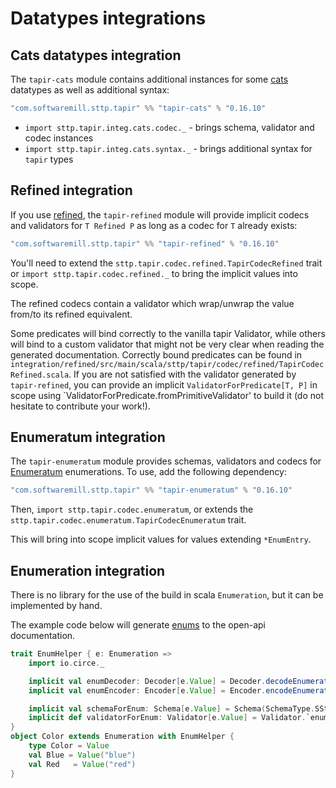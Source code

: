 # Datatypes integrations

## Cats datatypes integration

The `tapir-cats` module contains additional instances for some [cats](https://typelevel.org/cats/)
datatypes as well as additional syntax:

```scala
"com.softwaremill.sttp.tapir" %% "tapir-cats" % "0.16.10"
```

- `import sttp.tapir.integ.cats.codec._` - brings schema, validator and codec instances
- `import sttp.tapir.integ.cats.syntax._` - brings additional syntax for `tapir` types


## Refined integration

If you use [refined](https://github.com/fthomas/refined), the `tapir-refined` module will provide implicit codecs and
validators for `T Refined P` as long as a codec for `T` already exists:

```scala
"com.softwaremill.sttp.tapir" %% "tapir-refined" % "0.16.10"
```

You'll need to extend the `sttp.tapir.codec.refined.TapirCodecRefined`
trait or `import sttp.tapir.codec.refined._` to bring the implicit values into scope.

The refined codecs contain a validator which wrap/unwrap the value from/to its refined equivalent.

Some predicates will bind correctly to the vanilla tapir Validator, while others will bind to a custom validator that
might not be very clear when reading the generated documentation. Correctly bound predicates can be found in
`integration/refined/src/main/scala/sttp/tapir/codec/refined/TapirCodecRefined.scala`.
If you are not satisfied with the validator generated by `tapir-refined`, you can provide an implicit
`ValidatorForPredicate[T, P]` in scope using `ValidatorForPredicate.fromPrimitiveValidator' to build it (do not
hesitate to contribute your work!).

## Enumeratum integration

The `tapir-enumeratum` module provides schemas, validators and codecs for [Enumeratum](https://github.com/lloydmeta/enumeratum)
enumerations. To use, add the following dependency:

```scala
"com.softwaremill.sttp.tapir" %% "tapir-enumeratum" % "0.16.10"
```

Then, `import sttp.tapir.codec.enumeratum`, or extends the `sttp.tapir.codec.enumeratum.TapirCodecEnumeratum` trait.

This will bring into scope implicit values for values extending `*EnumEntry`.

## Enumeration integration

There is no library for the use of the build in scala `Enumeration`, but it can be implemented by hand.

The example code below will generate [enums](https://swagger.io/docs/specification/data-models/enums/) to the open-api documentation.

```scala
trait EnumHelper { e: Enumeration =>
    import io.circe._

    implicit val enumDecoder: Decoder[e.Value] = Decoder.decodeEnumeration(e)
    implicit val enumEncoder: Encoder[e.Value] = Encoder.encodeEnumeration(e)

    implicit val schemaForEnum: Schema[e.Value] = Schema(SchemaType.SString)
    implicit def validatorForEnum: Validator[e.Value] = Validator.`enum`(e.values.toList, v => Option(v))
}
object Color extends Enumeration with EnumHelper {
    type Color = Value
    val Blue = Value("blue")
    val Red   = Value("red")
}
``` 
